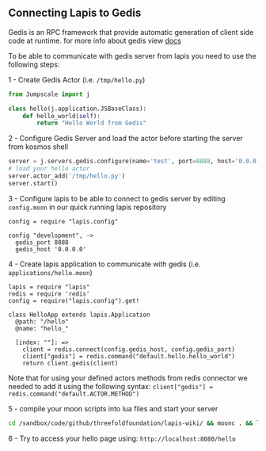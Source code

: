 ## Connecting Lapis to Gedis

Gedis is an RPC framework that provide automatic generation of client side code at runtime.
for more info about gedis view [docs](../Gedis/README.md)


To be able to communicate with gedis server from lapis you need to use the following steps:

1 - Create Gedis Actor (i.e. `/tmp/hello.py`)
```python
from Jumpscale import j

class hello(j.application.JSBaseClass):
    def hello_world(self):
        return "Hello World from Gedis"
```

2 - Configure Gedis Server and load the actor before starting the server from kosmos shell
```python
server = j.servers.gedis.configure(name='test', port=8888, host='0.0.0.0')
# load your hello actor
server.actor_add('/tmp/hello.py')
server.start()
```

3 - Configure lapis to be able to connect to gedis server by editing `config.moon` in our quick running lapis repository
```
config = require "lapis.config"

config "development", ->
  gedis_port 8888
  gedis_host '0.0.0.0'
```

4 - Create lapis application to communicate with gedis (i.e. `applications/hello.moon`)
```
lapis = require "lapis"
redis = require 'redis'
config = require("lapis.config").get!
  
class HelloApp extends lapis.Application
  @path: "/hello"
  @name: "hello_"

  [index: ""]: =>
    client = redis.connect(config.gedis_host, config.gedis_port)
    client["gedis"] = redis.command("default.hello.hello_world")
    return client.gedis(client)
```

Note that for using your defined actors methods from redis connector we needed to add it using the following syntax:
`client["gedis"] = redis.command("default.ACTOR.METHOD")`

5 - compile your moon scripts into lua files and start your server
```bash
cd /sandbox/code/github/threefoldfoundation/lapis-wiki/ && moonc . && lapis server
``` 

6 - Try to access your hello page using: `http://localhost:8080/hello`
